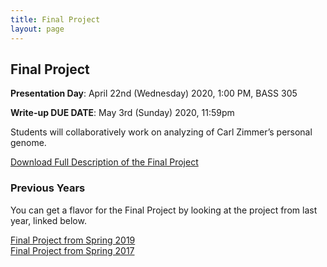 ```yaml
---
title: Final Project
layout: page
---
```


## Final Project
**Presentation Day**: April 22nd (Wednesday) 2020, 1:00 PM, BASS 305

**Write-up DUE DATE**: May 3rd (Sunday) 2020, 11:59pm

Students will collaboratively work on analyzing of Carl Zimmer’s personal genome.

[Download Full Description of the Final Project](http://files.gersteinlab.org/public-docs/2021/02.01/CBB752b20_Final_Project_description.pdf)

### Previous Years
You can get a flavor for the Final Project by looking at the project from last year, linked below.

[Final Project from Spring 2019](http://cbb752b19.gersteinlab.org/final)  
[Final Project from Spring 2017](http://cbb752b17.gersteinlab.org/homework)
